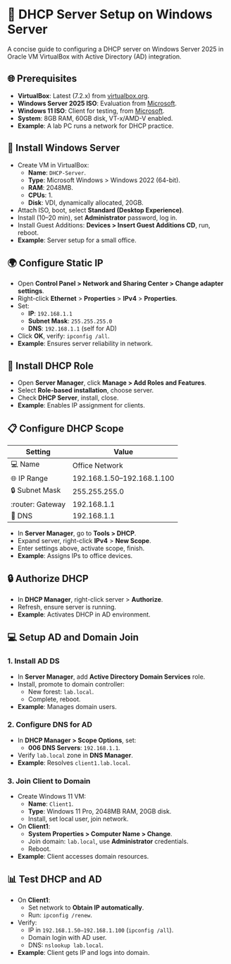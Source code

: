 # 📌 DHCP Server Setup on Windows Server

A concise guide to configuring a DHCP server on Windows Server 2025 in Oracle VM VirtualBox with Active Directory (AD) integration.

## 🌐 Prerequisites
- **VirtualBox**: Latest (7.2.x) from [virtualbox.org](https://www.virtualbox.org/).
- **Windows Server 2025 ISO**: Evaluation from [Microsoft](https://www.microsoft.com/en-us/evalcenter).
- **Windows 11 ISO**: Client for testing, from [Microsoft](https://www.microsoft.com/software-download/windows11).
- **System**: 8GB RAM, 60GB disk, VT-x/AMD-V enabled.
- **Example**: A lab PC runs a network for DHCP practice.

## 🔧 Install Windows Server
- Create VM in VirtualBox:
  - **Name**: `DHCP-Server`.
  - **Type**: Microsoft Windows > Windows 2022 (64-bit).
  - **RAM**: 2048MB.
  - **CPUs**: 1.
  - **Disk**: VDI, dynamically allocated, 20GB.
- Attach ISO, boot, select **Standard (Desktop Experience)**.
- Install (10–20 min), set **Administrator** password, log in.
- Install Guest Additions: **Devices > Insert Guest Additions CD**, run, reboot.
- **Example**: Server setup for a small office.

## 🌍 Configure Static IP
- Open **Control Panel > Network and Sharing Center > Change adapter settings**.
- Right-click **Ethernet** > **Properties** > **IPv4** > **Properties**.
- Set:
  - **IP**: `192.168.1.1`
  - **Subnet Mask**: `255.255.255.0`
  - **DNS**: `192.168.1.1` (self for AD)
- Click **OK**, verify: `ipconfig /all`.
- **Example**: Ensures server reliability in network.

## 🔌 Install DHCP Role
- Open **Server Manager**, click **Manage > Add Roles and Features**.
- Select **Role-based installation**, choose server.
- Check **DHCP Server**, install, close.
- **Example**: Enables IP assignment for clients.

## 📋 Configure DHCP Scope
| Setting | Value |
|---------|-------|
| :computer: Name | Office Network |
| :globe_with_meridians: IP Range | 192.168.1.50–192.168.1.100 |
| :lock: Subnet Mask | 255.255.255.0 |
| :router: Gateway | 192.168.1.1 |
| :satellite: DNS | 192.168.1.1 |

- In **Server Manager**, go to **Tools > DHCP**.
- Expand server, right-click **IPv4** > **New Scope**.
- Enter settings above, activate scope, finish.
- **Example**: Assigns IPs to office devices.

## 🔒 Authorize DHCP
- In **DHCP Manager**, right-click server > **Authorize**.
- Refresh, ensure server is running.
- **Example**: Activates DHCP in AD environment.

## 💻 Setup AD and Domain Join
### 1. Install AD DS
- In **Server Manager**, add **Active Directory Domain Services** role.
- Install, promote to domain controller:
  - New forest: `lab.local`.
  - Complete, reboot.
- **Example**: Manages domain users.

### 2. Configure DNS for AD
- In **DHCP Manager > Scope Options**, set:
  - **006 DNS Servers**: `192.168.1.1`.
- Verify `lab.local` zone in **DNS Manager**.
- **Example**: Resolves `client1.lab.local`.

### 3. Join Client to Domain
- Create Windows 11 VM:
  - **Name**: `Client1`.
  - **Type**: Windows 11 Pro, 2048MB RAM, 20GB disk.
  - Install, set local user, join network.
- On **Client1**:
  - **System Properties > Computer Name > Change**.
  - Join domain: `lab.local`, use **Administrator** credentials.
  - Reboot.
- **Example**: Client accesses domain resources.

## 📊 Test DHCP and AD
- On **Client1**:
  - Set network to **Obtain IP automatically**.
  - Run: `ipconfig /renew`.
- Verify:
  - IP in `192.168.1.50–192.168.1.100` (`ipconfig /all`).
  - Domain login with AD user.
  - DNS: `nslookup lab.local`.
- **Example**: Client gets IP and logs into domain.





